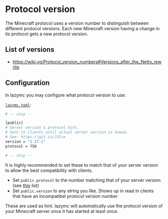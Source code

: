 # Protocol version

The Minecraft protocol uses a version number to distinguish between different
protocol versions. Each new Minecraft version having a change in its protocol
gets a new protocol version.

## List of versions

- https://wiki.vg/Protocol_version_numbers#Versions_after_the_Netty_rewrite

## Configuration

In lazymc you may configure what protocol version to use:

[`lazymc.toml`](../res/lazymc.toml):

```bash
# -- snip --

[public]
# Server version & protocol hint.
# Sent to clients until actual server version is known.
# See: https://git.io/J1Fvx
version = "1.17.1"
protocol = 756

# -- snip --
```

It is highly recommended to set these to match that of your server version to
allow the best compatibility with clients.

- Set `public.protocol` to the number matching that of your server version
  (see [this](#list-of-versions) list)
- Set `public.version` to any string you like. Shows up in read in clients that
  have an incompatibel protocol version number

These are used as hint. lazymc will automatically use the protocol version of
your Minecraft server once it has started at least once.
